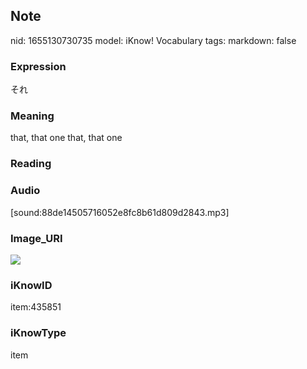 ## Note
nid: 1655130730735
model: iKnow! Vocabulary
tags: 
markdown: false

### Expression
それ

### Meaning
that, that one
that, that one

### Reading


### Audio
[sound:88de14505716052e8fc8b61d809d2843.mp3]

### Image_URI
<img src="fefcf8b5fc45942801a9a5c4645228a0.jpg">

### iKnowID
item:435851

### iKnowType
item
